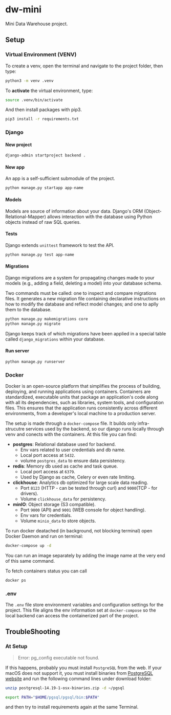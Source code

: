 # dw-mini

Mini Data Warehouse project.

## Setup

### Virtual Environment (VENV)

To create a venv, open the terminal and navigate to the project folder, then type:

```BASH
python3 -m venv .venv
```

To **activate** the virtual environment, type:

```BASH
source .venv/bin/activate
```

And then install packages with pip3.

```BASH
pip3 install -r requirements.txt
```

### Django

#### New project

```BASH
django-admin startproject backend .
```

#### New app

An app is a self-sufficient submodule of the project.

```BASH
python manage.py startapp app-name
```

#### Models

Models are source of information about your data. Django's ORM (Object-Relational-Mapper) allows interaction with the database using Python objects instead of raw SQL queries.

#### Tests

Django extends `unittest` framework to test the API.

```BASH
python manage.py test app-name
```

#### Migrations

Django migrations are a system for propagating changes made to your models (e.g., adding a field, deleting a model) into your database schema.

Two commands must be called: one to inspect and compare migrations files. It generates a new migration file containing declarative instructions on how to modify the database and reflect model changes; and one to aplly them to the database.

```BASH
python manage.py makemigrations core
python manage.py migrate
```

Django keeps track of which migrations have been applied in a special table called `django_migrations` within your database.

#### Run server

```BASH
python manage.py runserver
```

### Docker

Docker is an open-source platform that simplifies the process of building, deploying, and running applications using containers.
Containers are standardized, executable units that package an application's code along with all its dependencies, such as libraries, system tools, and configuration files. This ensures that the application runs consistently across different environments, from a developer's local machine to a production server.

The setup is made through a `docker-compose` file. It builds only infra-strucutre services used by the backend, so our django runs locally through venv and conects with the containers. At this file you can find:

* **postgres**: Relational database used for backend.
  * Env vars related to user credentials and db name.
  * Local port access at `5432`.
  * volume `postgres_data` to ensure data persistency.
* **redis**: Memory db used as cache and task queue.
  * Local port access at `6379`.
  * Used by Django as cache, Celery or even rate limiting.
* **clickhouse**: Analytics db optimized for large scale data reading.
  * Port `8123` (HTTP - can be tested through curl) and `9000`(TCP - for drivers).
  * Volume `clickhouse_data` for persistency.
* **minIO**: Object storage (S3 compatible).
  * Port `9000` (API) and `9001` (WEB console for object handling).
  * Env vars for credentials.
  * Volume `minio_data` to store objects.

To run docker deatached (in background, not blocking terminal) open Docker Daemon and run on terminal:

```BASH
docker-compose up -d
```

You can run an image separately by adding the image name at the very end of this same command.

To fetch containers status you can call

```BASH
docker ps
```

### .env

The `.env` file store environment variables and configuration settings for the project. This file aligns the env information set at `docker-compose` so the local backend can access the containerized part of the project.

## TroubleShooting

### At Setup

> Error: pg_config executable not found.

If this happens, probably you must install `PostgreSQL` from the web. If your macOS does not support it, you must install binaries from [PostgreSQL website](https://www.enterprisedb.com/download-postgresql-binaries) and run the following command lines under download folder:

```BASH
unzip postgresql-14.19-1-osx-binaries.zip -d ~/pgsql

export PATH="$HOME/pgsql/pgsql/bin:$PATH"
```

and then try to install requirements again at the same Terminal.
